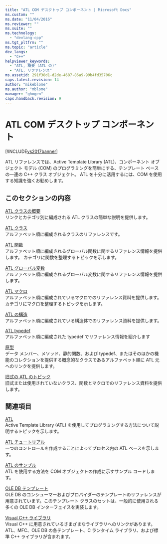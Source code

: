 ```yaml
---
title: "ATL COM デスクトップ コンポーネント | Microsoft Docs"
ms.custom: ""
ms.date: "11/04/2016"
ms.reviewer: ""
ms.suite: ""
ms.technology: 
  - "devlang-cpp"
ms.tgt_pltfrm: ""
ms.topic: "article"
dev_langs: 
  - "C++"
helpviewer_keywords: 
  - "ATL, 概要 (ATL の)"
  - "ATL, リファレンス"
ms.assetid: 291f38d1-d2de-4687-86a9-99b4fd35706c
caps.latest.revision: 14
author: "mikeblome"
ms.author: "mblome"
manager: "ghogen"
caps.handback.revision: 9
---
```

# ATL COM デスクトップ コンポーネント
[!INCLUDE[vs2017banner](../assembler/inline/includes/vs2017banner.md)]

ATL リファレンスでは、Active Template Library \(ATL\)、コンポーネント オブジェクト モデル \(COM\) のプログラミングを簡単にする、テンプレート ベースの一連の C\+\+ クラス オブジェクト。  ATL を十分に活用するには、COM を使用する知識を強くお勧めします。  
  
## このセクションの内容  
 [ATL クラスの概要](../atl/atl-class-overview.md)  
 リンクとカテゴリ別に編成される ATL クラスの簡単な説明を提供します。  
  
 [ATL クラス](../atl/reference/atl-classes.md)  
 アルファベット順に編成されるクラスのリファレンスです。  
  
 [ATL 関数](../atl/reference/atl-functions.md)  
 アルファベット順に編成されるグローバル関数に関するリファレンス情報を提供します。  カテゴリに関数を整理するトピックを示します。  
  
 [ATL グローバル変数](../Topic/ATL%20Global%20Variables.md)  
 アルファベット順に編成されるグローバル変数に関するリファレンス情報を提供します。  
  
 [ATL マクロ](../atl/reference/atl-macros.md)  
 アルファベット順に編成されているマクロでのリファレンス資料を提供します。  カテゴリにマクロを整理するトピックを示します。  
  
 [ATL の構造](../atl/reference/atl-structures.md)  
 アルファベット順に編成されている構造体でのリファレンス資料を提供します。  
  
 [ATL typedef](../atl/reference/atl-typedefs.md)  
 アルファベット順に編成された typedef でリファレンス情報を紹介します  
  
 [原型](../atl/reference/atl-archetypes.md)  
 データ メンバー、メソッド、静的関数、および typedef、またはそのほかの機能のコレクションを提供する概念的なクラスであるアルファベット順に ATL 元へのリンクを提供します。  
  
 [旧式の ATL のトピック](http://msdn.microsoft.com/ja-jp/7af0223d-148e-4a4c-bf9c-3e916a3b67ec)  
 旧式または使用されていないクラス、関数とマクロでのリファレンス資料を提供します。  
  
## 関連項目  
 [ATL](../atl/active-template-library-atl-concepts.md)  
 Active Template Library \(ATL\) を使用してプログラミングする方法について説明するトピックを示します。  
  
 [ATL チュートリアル](../Topic/Active%20Template%20Library%20\(ATL\)%20Tutorial.md)  
 一つのコントロールを作成することによってプロセス内の ATL ベースを示します。  
  
 [ATL のサンプル](../top/visual-cpp-samples.md)  
 ATL を使用する方法を COM オブジェクトの作成に示すサンプル コードします。  
  
 [OLE DB テンプレート](../Topic/OLE%20DB%20Templates.md)  
 OLE DB のコンシューマーおよびプロバイダーのテンプレートのリファレンスが用意されています。このテンプレート クラスのセットは、一般的に使用される多くの OLE DB インターフェイスを実装します。  
  
 [Visual C\+\+ ライブラリ](http://msdn.microsoft.com/ja-jp/fec23c40-10c0-4857-9cdc-33a3b99b30ae)  
 Visual C\+\+ に用意されているさまざまなライブラリへのリンクがあります。ATL、MFC、OLE DB の各テンプレート、C ランタイム ライブラリ、および標準 C\+\+ ライブラリが含まれます。